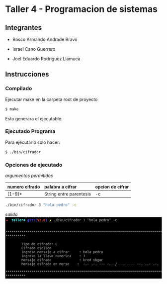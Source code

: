 # Taller 4 - Programacion de sistemas

## Integrantes
* Bosco Armando Andrade Bravo

* Israel Cano Guerrero

* Joel Eduardo Rodriguez Llamuca

## Instrucciones

### Compilado
Ejecutar make en la carpeta root de proyecto
```sh
$ make
```

Esto generara el ejecutable.

### Ejecutado Programa
Para ejecutarlo solo hacer:

```sh
$ ./bin/cifrador
```

### Opciones de ejecutado
_argumentos permitidos_

| numero cifrado | palabra a cifrar        | opcion de cifrar |
|:---------------|:------------------------|:-----------------|
| [1-9]*          | String entre parentesis | -c               |

```sh
./bin/cifrador 3 "hola pedro" -c
```

_salida_
![''](./example1.png)
